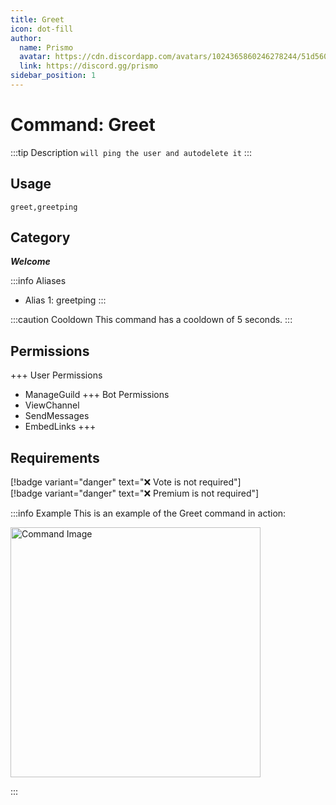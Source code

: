 ```yaml
---
title: Greet
icon: dot-fill
author:
  name: Prismo
  avatar: https://cdn.discordapp.com/avatars/1024365860246278244/51d5603eff69376da9a21e86b07a75bd.png?size=2048
  link: https://discord.gg/prismo
sidebar_position: 1
---
```



# Command: Greet

:::tip Description
`will ping the user and autodelete it`
:::

## Usage

```
greet,greetping
```

## Category

_**Welcome**_

:::info Aliases
- Alias 1: greetping
:::

:::caution Cooldown
This command has a cooldown of 5 seconds.
:::

## Permissions

+++ User Permissions
- ManageGuild
+++ Bot Permissions
- ViewChannel
- SendMessages
- EmbedLinks
+++

## Requirements

[!badge variant="danger" text="❌ Vote is not required"]  
[!badge variant="danger" text="❌ Premium is not required"]

:::info Example
This is an example of the Greet command in action:

<img src="https://i.imgur.com/iLDFc5a.png" alt="Command Image" width="400"/>

:::

